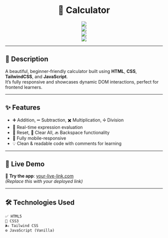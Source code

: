 <h1 align="center">🧮 Calculator</h1>

<p align="center">
  <img src="https://img.shields.io/badge/HTML5-E34F26?style=flat-square&logo=html5&logoColor=white" />
  <br/>
  <img src="https://img.shields.io/badge/CSS3-1572B6?style=flat-square&logo=css3&logoColor=white" />
  <br/>
  <img src="https://img.shields.io/badge/TailwindCSS-38B2AC?style=flat-square&logo=tailwind-css&logoColor=white" />
  <br/>
  <img src="https://img.shields.io/badge/JavaScript-F7DF1E?style=flat-square&logo=javascript&logoColor=black" />
</p>

---

## 🧾 Description

A beautiful, beginner-friendly calculator built using **HTML**, **CSS**, **TailwindCSS**, and **JavaScript**.  
It’s fully responsive and showcases dynamic DOM interactions, perfect for frontend learners.

---

## ✨ Features

- ➕ Addition, ➖ Subtraction, ✖️ Multiplication, ➗ Division
- 🧠 Real-time expression evaluation  
- 🔁 Reset, 🧼 Clear All, 🔙 Backspace functionality  
- 📱 Fully mobile-responsive  
- 💡 Clean & readable code with comments for learning

---

## 🚀 Live Demo

🔗 **Try the app**: [your-live-link.com](https://your-live-link.com)  
*(Replace this with your deployed link)*

---

## 🛠️ Technologies Used

```txt
✅ HTML5
🎨 CSS3
🌬️ Tailwind CSS
⚙️ JavaScript (Vanilla)
